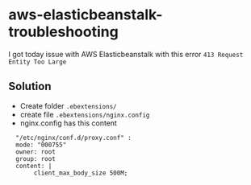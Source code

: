 # aws-elasticbeanstalk-troubleshooting

I got today issue with AWS Elasticbeanstalk with this error `413 Request Entity Too Large`

## Solution

* Create folder `.ebextensions/`
* create file `.ebextensions/nginx.config`
* nginx.config has this content 

```
  "/etc/nginx/conf.d/proxy.conf" :
  mode: "000755"
  owner: root
  group: root
  content: |
       client_max_body_size 500M;

```
